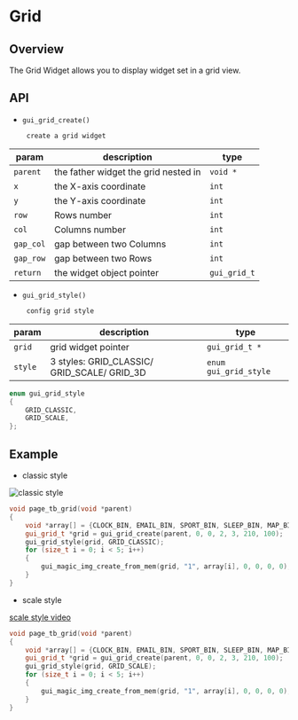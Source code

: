 # Grid

## Overview
The Grid Widget allows you to display widget set in a grid view.





## API 

-  `gui_grid_create()` 
        
        create a grid widget

|param  | description  |type|
|--|--|--|
|`parent`|the father widget the grid nested in|`void *`|
|`x`|the X-axis coordinate|`int`|
|`y`|the Y-axis coordinate|`int`|
|`row`|Rows number|`int`|
|`col`|Columns number|`int`|
|`gap_col`|gap between two Columns|`int`|
|`gap_row`|gap between two Rows|`int`|
|`return`|the widget object pointer|`gui_grid_t`|

-  `gui_grid_style()` 
        
        config grid style

|param  | description  |type|
|--|--|--|
|`grid`|grid widget pointer|`gui_grid_t *`|
|`style`|3 styles: GRID_CLASSIC/ GRID_SCALE/ GRID_3D |`enum gui_grid_style`|
```c
enum gui_grid_style
{
    GRID_CLASSIC,
    GRID_SCALE,
};
```



## Example
- classic style
  

![classic style](https://foruda.gitee.com/images/1693896763454036220/6c0a498b_10088396.png "grid calssic.PNG")

```cpp
void page_tb_grid(void *parent)
{
    void *array[] = {CLOCK_BIN, EMAIL_BIN, SPORT_BIN, SLEEP_BIN, MAP_BIN};
    gui_grid_t *grid = gui_grid_create(parent, 0, 0, 2, 3, 210, 100);
    gui_grid_style(grid, GRID_CLASSIC);
    for (size_t i = 0; i < 5; i++)
    {
        gui_magic_img_create_from_mem(grid, "1", array[i], 0, 0, 0, 0);
    }
}
```

- scale style
  

[scale style video](https://drive.google.com/file/d/1JuL5OWKgfBuEiSbvaiRGtf1P5muiYE6P/view?usp=sharing)

```cpp
void page_tb_grid(void *parent)
{
    void *array[] = {CLOCK_BIN, EMAIL_BIN, SPORT_BIN, SLEEP_BIN, MAP_BIN};
    gui_grid_t *grid = gui_grid_create(parent, 0, 0, 2, 3, 210, 100);
    gui_grid_style(grid, GRID_SCALE);
    for (size_t i = 0; i < 5; i++)
    {
        gui_magic_img_create_from_mem(grid, "1", array[i], 0, 0, 0, 0);
    }
}
```



